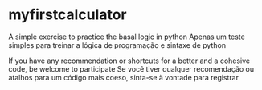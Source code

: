 # myfirstcalculator
A simple exercise to practice the basal logic in python
Apenas um teste simples para treinar a lógica de programação e sintaxe de python

If you have any recommendation or shortcuts for a better and a cohesive code, be welcome to participate
Se você tiver qualquer recomendação ou atalhos para um código mais coeso, sinta-se à vontade para registrar

